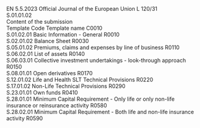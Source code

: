 EN  5.5.2023 Official Journal of the European Union L 120/31  
S.01.01.02  
Content of the submission  
Template Code  Template name  C0010  
S.01.02.01  Basic Information - General  R0010  
S.02.01.02  Balance Sheet  R0030  
S.05.01.02  Premiums, claims and expenses by line of business  R0110  
S.06.02.01  List of assets  R0140  
S.06.03.01  Collective investment undertakings - look-through approach  R0150  
S.08.01.01  Open derivatives  R0170  
S.12.01.02  Life and Health SLT Technical Provisions  R0220  
S.17.01.02  Non-Life Technical Provisions  R0290  
S.23.01.01  Own funds  R0410  
S.28.01.01  Minimum Capital Requirement - Only life or only non-life insurance or 
reinsurance activity  R0580  
S.28.02.01  Minimum Capital Requirement - Both life and non-life insurance activity  R0590